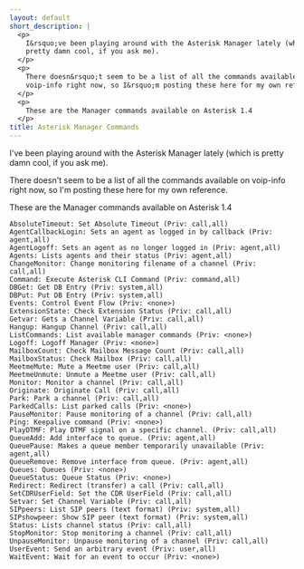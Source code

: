 ```yaml
---
layout: default
short_description: |
  <p>
    I&rsquo;ve been playing around with the Asterisk Manager lately (which is
    pretty damn cool, if you ask me).
  </p>
  <p>
    There doesn&rsquo;t seem to be a list of all the commands available on
    voip-info right now, so I&rsquo;m posting these here for my own reference.
  </p>
  <p>
    These are the Manager commands available on Asterisk 1.4
  </p>
title: Asterisk Manager Commands
---
```


I've been playing around with the Asterisk Manager lately (which is pretty
damn cool, if you ask me).

There doesn't seem to be a list of all the commands available on voip-info
right now, so I'm posting these here for my own reference.

These are the Manager commands available on Asterisk 1.4

    AbsoluteTimeout: Set Absolute Timeout (Priv: call,all)
    AgentCallbackLogin: Sets an agent as logged in by callback (Priv: agent,all)
    AgentLogoff: Sets an agent as no longer logged in (Priv: agent,all)
    Agents: Lists agents and their status (Priv: agent,all)
    ChangeMonitor: Change monitoring filename of a channel (Priv: call,all)
    Command: Execute Asterisk CLI Command (Priv: command,all)
    DBGet: Get DB Entry (Priv: system,all)
    DBPut: Put DB Entry (Priv: system,all)
    Events: Control Event Flow (Priv: <none>)
    ExtensionState: Check Extension Status (Priv: call,all)
    Getvar: Gets a Channel Variable (Priv: call,all)
    Hangup: Hangup Channel (Priv: call,all)
    ListCommands: List available manager commands (Priv: <none>)
    Logoff: Logoff Manager (Priv: <none>)
    MailboxCount: Check Mailbox Message Count (Priv: call,all)
    MailboxStatus: Check Mailbox (Priv: call,all)
    MeetmeMute: Mute a Meetme user (Priv: call,all)
    MeetmeUnmute: Unmute a Meetme user (Priv: call,all)
    Monitor: Monitor a channel (Priv: call,all)
    Originate: Originate Call (Priv: call,all)
    Park: Park a channel (Priv: call,all)
    ParkedCalls: List parked calls (Priv: <none>)
    PauseMonitor: Pause monitoring of a channel (Priv: call,all)
    Ping: Keepalive command (Priv: <none>)
    PlayDTMF: Play DTMF signal on a specific channel. (Priv: call,all)
    QueueAdd: Add interface to queue. (Priv: agent,all)
    QueuePause: Makes a queue member temporarily unavailable (Priv: agent,all)
    QueueRemove: Remove interface from queue. (Priv: agent,all)
    Queues: Queues (Priv: <none>)
    QueueStatus: Queue Status (Priv: <none>)
    Redirect: Redirect (transfer) a call (Priv: call,all)
    SetCDRUserField: Set the CDR UserField (Priv: call,all)
    Setvar: Set Channel Variable (Priv: call,all)
    SIPpeers: List SIP peers (text format) (Priv: system,all)
    SIPshowpeer: Show SIP peer (text format) (Priv: system,all)
    Status: Lists channel status (Priv: call,all)
    StopMonitor: Stop monitoring a channel (Priv: call,all)
    UnpauseMonitor: Unpause monitoring of a channel (Priv: call,all)
    UserEvent: Send an arbitrary event (Priv: user,all)
    WaitEvent: Wait for an event to occur (Priv: <none>)
